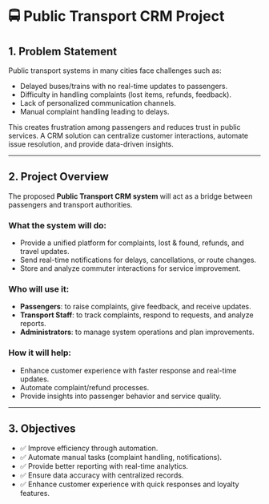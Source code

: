 # 🚍 Public Transport CRM Project

## 1. Problem Statement
Public transport systems in many cities face challenges such as:
- Delayed buses/trains with no real-time updates to passengers.
- Difficulty in handling complaints (lost items, refunds, feedback).
- Lack of personalized communication channels.
- Manual complaint handling leading to delays.

This creates frustration among passengers and reduces trust in public services.
A CRM solution can centralize customer interactions, automate issue resolution, and provide data-driven insights.

---

## 2. Project Overview
The proposed **Public Transport CRM system** will act as a bridge between passengers and transport authorities.

### What the system will do:
- Provide a unified platform for complaints, lost & found, refunds, and travel updates.
- Send real-time notifications for delays, cancellations, or route changes.
- Store and analyze commuter interactions for service improvement.

### Who will use it:
- **Passengers**: to raise complaints, give feedback, and receive updates.
- **Transport Staff**: to track complaints, respond to requests, and analyze reports.
- **Administrators**: to manage system operations and plan improvements.

### How it will help:
- Enhance customer experience with faster response and real-time updates.
- Automate complaint/refund processes.
- Provide insights into passenger behavior and service quality.

---

## 3. Objectives
- ✅ Improve efficiency through automation.
- ✅ Automate manual tasks (complaint handling, notifications).
- ✅ Provide better reporting with real-time analytics.
- ✅ Ensure data accuracy with centralized records.
- ✅ Enhance customer experience with quick responses and loyalty features.
